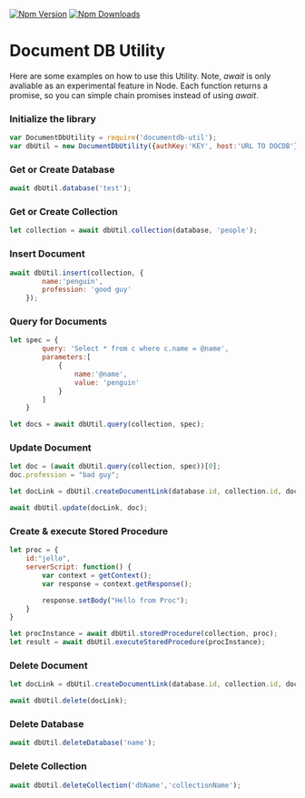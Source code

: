 [![Npm Version](https://img.shields.io/npm/v/documentdb-util.svg?style=flat)](https://www.npmjs.com/package/documentdb-util)
[![Npm Downloads](https://img.shields.io/npm/dm/documentdb-util.svg?style=flat)](https://www.npmjs.com/package/documentdb-util)

# Document DB Utility
Here are some examples on how to use this Utility. Note, *await* is only avaliable as an experimental feature in Node. Each function returns a promise, so you can simple chain promises instead of using *await*.

### Initialize the library
```javascript
var DocumentDbUtility = require('documentdb-util');
var dbUtil = new DocumentDbUtility({authKey:'KEY', host:'URL TO DOCDB'}));
```

### Get or Create Database

```javascript
await dbUtil.database('test');
```

### Get or Create Collection

```javascript
let collection = await dbUtil.collection(database, 'people');
```

### Insert Document

```javascript
await dbUtil.insert(collection, {
        name:'penguin',
        profession: 'good guy'
    });
```

### Query for Documents

```javascript
let spec = {
        query: 'Select * from c where c.name = @name',
        parameters:[
            {
                name:'@name',
                value: 'penguin'
            }
        ]
    }

let docs = await dbUtil.query(collection, spec);
```

### Update Document

```javascript
let doc = (await dbUtil.query(collection, spec))[0];
doc.profession = "bad guy";

let docLink = dbUtil.createDocumentLink(database.id, collection.id, doc.id);

await dbUtil.update(docLink, doc);
```

### Create & execute Stored Procedure

```javascript
let proc = {
    id:"jello",
    serverScript: function() {
        var context = getContext();
        var response = context.getResponse();

        response.setBody("Hello from Proc");
    }
}

let procInstance = await dbUtil.storedProcedure(collection, proc);
let result = await dbUtil.executeStoredProcedure(procInstance);
```

### Delete Document
```javascript
let docLink = dbUtil.createDocumentLink(database.id, collection.id, doc.id);

await dbUtil.delete(docLink);
```

### Delete Database
```javascript
await dbUtil.deleteDatabase('name');
```

### Delete Collection
```javascript
await dbUtil.deleteCollection('dbName','collectionName');
```